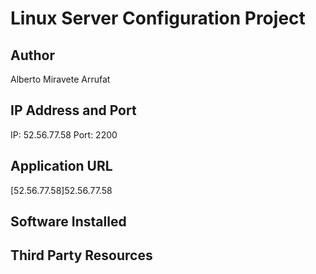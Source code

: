 Linux Server Configuration Project
==================================

Author
------
Alberto Miravete Arrufat

IP Address and Port
-------------------
IP: 52.56.77.58
Port: 2200

Application URL
---------------
[52.56.77.58]52.56.77.58

Software Installed
------------------

Third Party Resources
---------------------